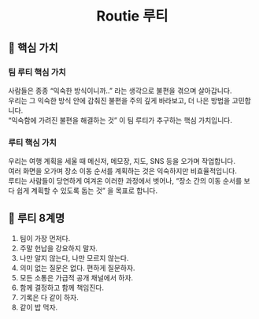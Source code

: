 <div align="center">
<h1>Routie 루티</h1>
</div>

## 🌟 핵심 가치
### 팀 루티 핵심 가치
사람들은 종종 “익숙한 방식이니까..” 라는 생각으로 불편을 겪으며 살아갑니다.<br/>
우리는 그 익숙한 방식 안에 감춰진 불편을 주의 깊게 바라보고, 더 나은 방법을 고민합니다.<br/>
“익숙함에 가려진 불편을 해결하는 것” 이 팀 루티가 추구하는 핵심 가치입니다.

### 루티 핵심 가치

우리는 여행 계획을 세울 때 메신저, 메모장, 지도, SNS 등을 오가며 작업합니다.<br/>
여러 화면을 오가며 장소 이동 순서를 계획하는 것은 익숙하지만 비효율적입니다.<br/>
루티는 사람들이 당연하게 여겨온 이러한 과정에서 벗어나, “장소 간의 이동 순서를 보다 쉽게 계획할 수 있도록 돕는 것” 을 목표로 합니다.


## 🤼 루티 8계명

1. 팀이 가장 먼저다.
2. 주말 헌납을 강요하지 말자.
3. 나만 알지 않는다, 나만 모르지 않는다.
4. 의미 없는 질문은 없다. 편하게 질문하자.
5. 모든 소통은 가급적 공개 채널에서 하자.
6. 함께 결정하고 함께 책임진다.
7. 기록은 다 같이 하자.
8. 같이 밥 먹자.
